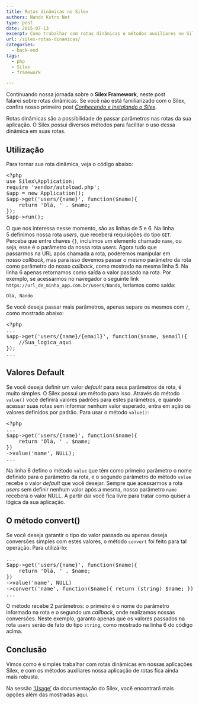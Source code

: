 ```yaml
---
title: Rotas dinâmicas no Silex
authors: Nando Kstro Net
type: post
date: 2015-07-13
excerpt: Como trabalhar com rotas dinâmicas e métodos auxiliares no Silex PHP.
url: /silex-rotas-dinamicas/
categories:
  - back-end
tags:
  - php
  - Silex
  - framework

---
```

Continuando nossa jornada sobre o **Silex Framework**, neste post falarei sobre rotas dinâmicas. Se você não está familiarizado com o Silex, confira nosso primeiro post _<a href="https://tableless.com.br/conhecendo-e-instalando-o-silex/" target="_blank">Conhecendo e instalando o Silex</a>_.

Rotas dinâmicas são a possibilidade de passar parâmetros nas rotas da sua aplicação. O Silex possui diversos métodos para facilitar o uso dessa dinâmica em suas rotas.

## Utilização

Para tornar sua rota dinâmica, veja o código abaixo:

<pre>&lt;?php
use Silex\Application;
require 'vendor/autoload.php';
$app = new Application();
$app-&gt;get('users/{name}', function($name){
    return 'Olá, ' . $name;
});
$app-&gt;run();
</pre>

O que nos interessa nesse momento, são as linhas de 5 e 6. Na linha 5 definimos nossa rota _users_, que receberá requisições do tipo `GET`. Perceba que entre chaves `{}`, incluímos um elemento chamado `name`, ou seja, esse é o parâmetro da nossa rota _users_. Agora tudo que passarmos na URL após chamada a rota, poderemos manipular em nosso _callback_, mas para isso devemos passar o mesmo parâmetro da rota como parâmetro do nosso _callback_, como mostrado na mesma linha 5. Na linha 6 apenas retornamos como saída o valor passado na rota. Por exemplo, se acessarmos no navegador o seguinte link `https://url_de_minha_app.com.br/users/Nando`, teríamos como saída:

`Olá, Nando`

Se você deseja passar mais parâmetros, apenas separe os mesmos com `/`, como mostrado abaixo:

<pre>&lt;?php
...
$app-&gt;get('users/{name}/{email}', function($name, $email){
    //Sua_logica_aqui
});
...
</pre>

## Valores Default

Se você deseja definir um valor _default_ para seus parâmetros de rota, é muito simples. O Silex possui um método para isso. Através do método `value()` você definirá valores padrões para estes parâmetros, e quando acessar suas rotas sem informar nenhum valor esperado, entra em ação os valores definidos por padrão. Para usar o método `value()`:

<pre>&lt;?php
...
$app-&gt;get('users/{name}', function($name){
    return 'Olá, ' . $name;
})
-&gt;value('name', NULL);
...
</pre>

Na linha 6 defino o método `value` que têm como primeiro parâmetro o nome definido para o parâmetro da rota, e o segundo parâmetro do método `value` recebe o valor _default_ que você desejar. Sempre que acessarmos a rota _users_ sem definir nenhum valor após a mesma, nosso parâmetro `name` receberá o valor NULL. A partir daí você fica livre para tratar como quiser a lógica da sua aplicação.

## O método convert()

Se você deseja garantir o tipo do valor passado ou apenas deseja conversões simples com estes valores, o método `convert` foi feito para tal operação. Para utilizá-lo:

<pre>...
$app-&gt;get('users/{name}', function($name){
    return 'Olá, ' . $name;
})
-&gt;value('name', NULL)
-&gt;convert('name', function($name){ return (string) $name; });
...
</pre>

O método recebe 2 parâmetros: o primeiro é o nome do parâmetro informado na rota e o segundo um _callback_, onde realizamos nossas conversões. Neste exemplo, garanto apenas que os valores passados na rota `users` serão de fato do tipo `string`, como mostrado na linha 6 do código acima.

## Conclusão

Vimos como é simples trabalhar com rotas dinâmicas em nossas aplicações Silex, e com os métodos auxiliares nossa aplicação de rotas fica ainda mais robusta.

Na sessão <a href="https://silex.sensiolabs.org/doc/usage.html" target="_blank">&#8216;Usage&#8217;</a> da documentação do Silex, você encontrará mais opções além das mostradas aqui.